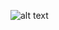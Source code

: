 ![alt text](https://github.com/clarusway/clarusway-full-stack-tr-12-22/raw/main/javascript/projects/003-Ios-Calculator/003.gif)
